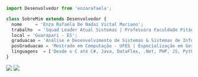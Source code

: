 ```js
import Desenvolvedor from 'enzarafaela';

class SobreMim extends Desenvolvedor {
  nome     = 'Enza Rafaela De Nadai Victal Mariano';
  trabalho  = 'Squad Leader Atual Sistemas | Professora Faculdade Pitágoras';
  local = 'Guarapari - ES';
  graduacao = 'Análise e Desenvolvimento de Sistemas & Sistemas de Informação - UNESC';
  posGraduacao = 'Mestrado em Computação - UFES | Especialização em Gestão de Projetos - Estácio';
  linguagens  = ['Desde o C até C#, Java, DataFlex, .Net, PHP, JS, Python...']
}
```

<p align="left">
  <a href="#" alt="Gmail">
  <img src="https://img.shields.io/badge/-Gmail-FF0000?style=flat-square&labelColor=FF0000&logo=gmail&logoColor=white&link=mailto:rafaeladenadai@gmail.com" /></a>

  <a href="#" alt="Linkedin">
  <img src="https://img.shields.io/badge/-Linkedin-0e76a8?style=flat-square&logo=Linkedin&logoColor=white&link=https://www.linkedin.com/in/enzarafaela/" /></a>
</p>  

